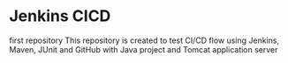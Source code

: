 # Jenkins CICD
first repository
This repository is created to test CI/CD flow using Jenkins, Maven, JUnit and GitHub with Java project and Tomcat application server
